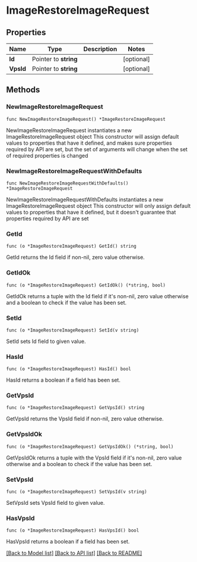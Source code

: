 # ImageRestoreImageRequest

## Properties

Name | Type | Description | Notes
------------ | ------------- | ------------- | -------------
**Id** | Pointer to **string** |  | [optional] 
**VpsId** | Pointer to **string** |  | [optional] 

## Methods

### NewImageRestoreImageRequest

`func NewImageRestoreImageRequest() *ImageRestoreImageRequest`

NewImageRestoreImageRequest instantiates a new ImageRestoreImageRequest object
This constructor will assign default values to properties that have it defined,
and makes sure properties required by API are set, but the set of arguments
will change when the set of required properties is changed

### NewImageRestoreImageRequestWithDefaults

`func NewImageRestoreImageRequestWithDefaults() *ImageRestoreImageRequest`

NewImageRestoreImageRequestWithDefaults instantiates a new ImageRestoreImageRequest object
This constructor will only assign default values to properties that have it defined,
but it doesn't guarantee that properties required by API are set

### GetId

`func (o *ImageRestoreImageRequest) GetId() string`

GetId returns the Id field if non-nil, zero value otherwise.

### GetIdOk

`func (o *ImageRestoreImageRequest) GetIdOk() (*string, bool)`

GetIdOk returns a tuple with the Id field if it's non-nil, zero value otherwise
and a boolean to check if the value has been set.

### SetId

`func (o *ImageRestoreImageRequest) SetId(v string)`

SetId sets Id field to given value.

### HasId

`func (o *ImageRestoreImageRequest) HasId() bool`

HasId returns a boolean if a field has been set.

### GetVpsId

`func (o *ImageRestoreImageRequest) GetVpsId() string`

GetVpsId returns the VpsId field if non-nil, zero value otherwise.

### GetVpsIdOk

`func (o *ImageRestoreImageRequest) GetVpsIdOk() (*string, bool)`

GetVpsIdOk returns a tuple with the VpsId field if it's non-nil, zero value otherwise
and a boolean to check if the value has been set.

### SetVpsId

`func (o *ImageRestoreImageRequest) SetVpsId(v string)`

SetVpsId sets VpsId field to given value.

### HasVpsId

`func (o *ImageRestoreImageRequest) HasVpsId() bool`

HasVpsId returns a boolean if a field has been set.


[[Back to Model list]](../README.md#documentation-for-models) [[Back to API list]](../README.md#documentation-for-api-endpoints) [[Back to README]](../README.md)


